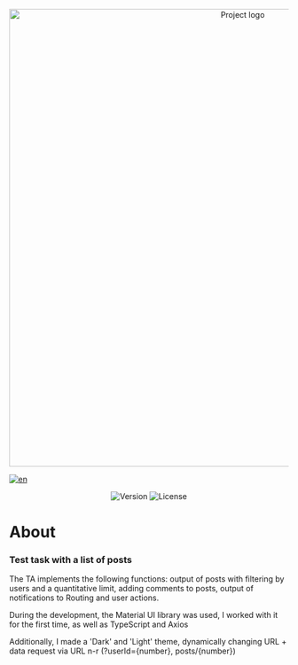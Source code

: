 <p align="center">
      <img src="https://i.ibb.co/Qvngx8Q/2023-07-09-19-18-35-1.png" alt="Project logo"  width="826">
</p>

[![en](https://img.shields.io/badge/lang-EN-lightgrey)](https://github.com/ARLebedevIt/TestTask/blob/main/README.en.md)

<p align="center">
   <img src="https://img.shields.io/badge/version-v1.0-blue" alt="Version">
   <img src="https://img.shields.io/badge/%20license-MIT-green" alt="License">
</p>

# About

### Test task with a list of posts
<p>The TA implements the following functions: output of posts with filtering by users and a quantitative limit, adding comments to posts, output of notifications to Routing and user actions.</p>
<p></p>During the development, the Material UI library was used, I worked with it for the first time, as well as TypeScript and Axios</p>
<p></p>Additionally, I made a 'Dark' and 'Light' theme, dynamically changing URL + data request via URL n-r (?userId={number}, posts/{number})</p>
